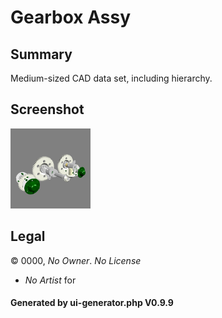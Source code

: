 # Gearbox Assy

## Summary

Medium-sized CAD data set, including hierarchy.

## Screenshot

![screenshot](screenshot/screenshot.png)

## Legal

&copy; 0000, _No Owner_. _No License_
 - _No Artist_ for 

#### Generated by ui-generator.php V0.9.9